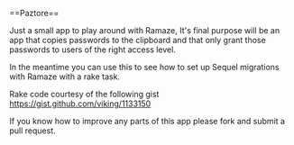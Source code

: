 ==Paztore==

Just a small app to play around with Ramaze,
It's final purpose will be an app that copies passwords to the clipboard
and that only grant those passwords to users of the right access level.

In the meantime you can use this to see how to set up Sequel migrations with Ramaze with a rake task.

Rake code courtesy of the following gist https://gist.github.com/viking/1133150 

If you know how to improve any parts of this app please fork and submit a pull request.
